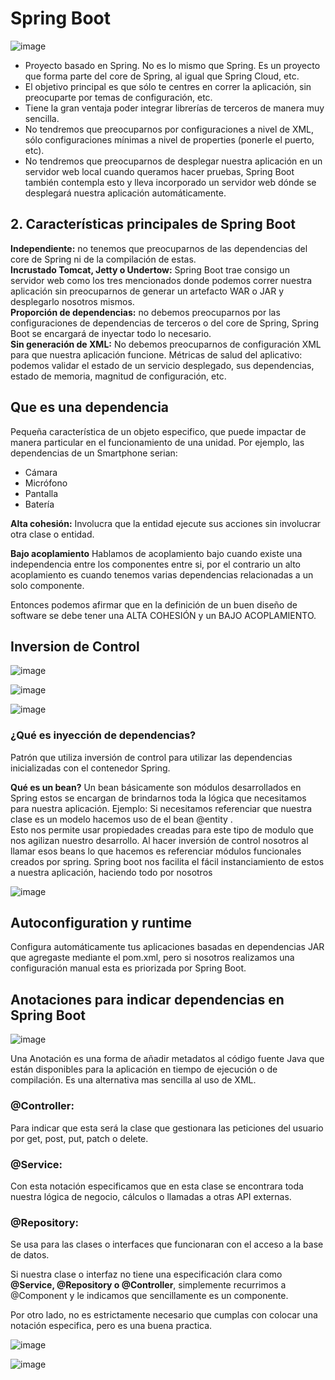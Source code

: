 # Spring Boot

![image](https://user-images.githubusercontent.com/31891276/128927067-344f7e5c-bc3c-4fb5-bcf5-d28930afeac0.png)  

- Proyecto basado en Spring. No es lo mismo que Spring. Es un proyecto que forma parte del core de Spring, al igual que Spring Cloud, etc.  
- El objetivo principal es que sólo te centres en correr la aplicación, sin preocuparte por temas de configuración, etc.  
- Tiene la gran ventaja poder integrar librerías de terceros de manera muy sencilla.  
- No tendremos que preocuparnos por configuraciones a nivel de XML, sólo configuraciones mínimas a nivel de properties (ponerle el puerto, etc).  
- No tendremos que preocuparnos de desplegar nuestra aplicación en un servidor web local cuando queramos hacer pruebas, Spring Boot también contempla esto y lleva incorporado un servidor web dónde se desplegará nuestra aplicación automáticamente.  


## 2. Características principales de Spring Boot

**Independiente:** no tenemos que preocuparnos de las dependencias del core de Spring ni de la compilación de estas.  
**Incrustado Tomcat, Jetty o Undertow:** Spring Boot trae consigo un servidor web como los tres mencionados donde podemos correr nuestra aplicación sin preocuparnos de generar un artefacto WAR o JAR y desplegarlo nosotros mismos.  
**Proporción de dependencias:** no debemos preocuparnos por las configuraciones de dependencias de terceros o del core de Spring, Spring Boot se encargará de inyectar todo lo necesario.  
**Sin generación de XML:** No debemos preocuparnos de configuración XML para que nuestra aplicación funcione.
Métricas de salud del aplicativo: podemos validar el estado de un servicio desplegado, sus dependencias, estado de memoria, magnitud de configuración, etc.  

## Que es una dependencia

Pequeña característica de un objeto especifico, que puede impactar de manera particular en el funcionamiento de una unidad.
Por ejemplo, las dependencias de un Smartphone serian:

- Cámara  
- Micrófono  
- Pantalla  
- Batería  

**Alta cohesión:** Involucra que la entidad ejecute sus acciones sin involucrar otra clase o entidad.

**Bajo acoplamiento** Hablamos de acoplamiento bajo cuando existe una independencia entre los componentes entre si, por el contrario un alto acoplamiento es cuando tenemos varias dependencias relacionadas a un solo componente.  

Entonces podemos afirmar que en la definición de un buen diseño de software se debe tener una ALTA COHESIÓN y un BAJO ACOPLAMIENTO.  

## Inversion de Control

![image](https://user-images.githubusercontent.com/31891276/128946951-f018b343-97b8-440c-b98f-58a03225df79.png)

![image](https://user-images.githubusercontent.com/31891276/128946968-2f694fc5-6e4e-430f-9b5c-8c101cd460e5.png)

![image](https://user-images.githubusercontent.com/31891276/128947015-8e8541a4-0696-4bc1-9876-e76234537fd2.png)

### ¿Qué es inyección de dependencias?  

Patrón que utiliza inversión de control para utilizar las dependencias inicializadas con el contenedor Spring.

**Qué es un bean?** Un bean básicamente son módulos desarrollados en Spring estos se encargan de brindarnos toda la lógica que necesitamos para nuestra aplicación. Ejemplo: Si necesitamos referenciar que nuestra clase es un modelo hacemos uso de el bean @entity .   
Esto nos permite usar propiedades creadas para este tipo de modulo que nos agilizan nuestro desarrollo. Al hacer inversión de control nosotros al llamar esos beans lo que hacemos es referenciar módulos funcionales creados por spring. Spring boot nos facilita el fácil instanciamiento de estos a nuestra aplicación, haciendo todo por nosotros

![image](https://user-images.githubusercontent.com/31891276/128947106-543c8f26-b5b4-4c92-b76c-3e93bb8557ca.png)


## Autoconfiguration y runtime

Configura automáticamente tus aplicaciones basadas en dependencias JAR que agregaste mediante el pom.xml, pero si nosotros realizamos una configuración manual esta es priorizada por Spring Boot.

## Anotaciones para indicar dependencias en Spring Boot

![image](https://user-images.githubusercontent.com/31891276/128947877-8090336a-ac3b-4646-810e-c96bf066bdf1.png)


Una Anotación es una forma de añadir metadatos al código fuente Java que están disponibles para la aplicación en tiempo de ejecución o de compilación. Es una alternativa mas sencilla al uso de XML.


### @Controller:  
Para indicar que esta será la clase que gestionara las peticiones del usuario por get, post, put, patch o delete.  

### @Service: 
Con esta notación especificamos que en esta clase se encontrara toda nuestra lógica de negocio, cálculos o llamadas a otras API externas.  

### @Repository: 
Se usa para las clases o interfaces que funcionaran con el acceso a la base de datos.  

Si nuestra clase o interfaz no tiene una especificación clara como **@Service, @Repository o @Controller**, simplemente recurrimos a @Component y le indicamos que sencillamente es un componente.  

Por otro lado, no es estrictamente necesario que cumplas con colocar una notación especifica, pero es una buena practica.  

![image](https://user-images.githubusercontent.com/31891276/128948237-0fce29e8-751b-46e3-b077-657f9c0c0fc1.png)

![image](https://user-images.githubusercontent.com/31891276/128948250-eb34788b-3ced-4be9-8e5c-634fbe0ee53d.png)

